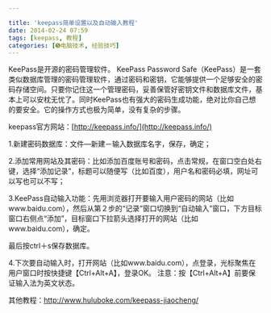 ```yaml
---

title: 'keepass简单设置以及自动输入教程'
date: 2014-02-24 07:59
tags: [keepass, 教程]
categories: [➎电脑技术, 经验技巧]
---
```

KeePass是开源的密码管理软件。
KeePass Password Safe（KeePass）是一套类似数据库管理的密码管理软件，通过密码和密钥，它能够提供一个足够安全的密码存储空间。只要你记住这一个管理密码，妥善保管好密钥文件和数据库文件，基本上可以安枕无忧了。同时KeePass也有强大的密码生成功能，绝对比你自己想的要安全。它的操作方式也极为简单，没有复杂的步骤。

keepass官方网站：[http://keepass.info/](http://keepass.info/)

1.新建密码数据库：文件—新建－输入数据库名字，保存，确定；

2.添加常用网站及其密码：比如添加百度账号和密码，点击常规，在窗口空白处右键，选择“添加记录”，标题可以随便写（比如百度），用户名和密码必填，网址可以写也可以不写；

3.KeePass自动输入功能：先用浏览器打开要输入用户密码的网站（比如www.baidu.com），然后从第２步的“记录”窗口切换到“自动输入”窗口，下方目标窗口右侧点“添加”，目标窗口下拉箭头选择打开的网站（比如www.baidu.com），确定。

最后按ctrl＋s保存数据库。

4.下次要自动输入时，打开网站（比如www.baidu.com），点登录，光标聚焦在用户窗口时按快捷键【Ctrl+Alt+A】，登录OK。
注意：按【Ctrl+Alt+A】前要保证输入法为英文状态。

其他教程：http://www.huluboke.com/keepass-jiaocheng/
